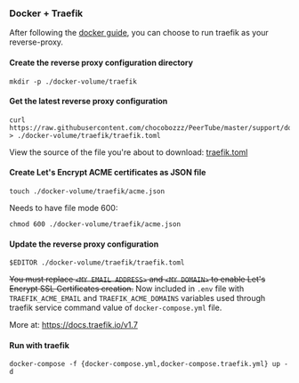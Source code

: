 ### Docker + Traefik

After following the [docker guide](/support/doc/docker.md), you can choose to run traefik
as your reverse-proxy.

#### Create the reverse proxy configuration directory

```shell
mkdir -p ./docker-volume/traefik
```

#### Get the latest reverse proxy configuration

```shell
curl https://raw.githubusercontent.com/chocobozzz/PeerTube/master/support/docker/production/config/traefik.toml > ./docker-volume/traefik/traefik.toml
```

View the source of the file you're about to download: [traefik.toml](https://github.com/Chocobozzz/PeerTube/blob/master/support/docker/production/config/traefik.toml)

#### Create Let's Encrypt ACME certificates as JSON file

```shell
touch ./docker-volume/traefik/acme.json
```
Needs to have file mode 600:
```shell
chmod 600 ./docker-volume/traefik/acme.json 
```

#### Update the reverse proxy configuration

```shell
$EDITOR ./docker-volume/traefik/traefik.toml
```

~~You must replace `<MY EMAIL ADDRESS>` and `<MY DOMAIN>` to enable Let's Encrypt SSL Certificates creation.~~ Now included in `.env` file with `TRAEFIK_ACME_EMAIL` and `TRAEFIK_ACME_DOMAINS` variables used through traefik service command value of `docker-compose.yml` file.

More at: https://docs.traefik.io/v1.7

#### Run with traefik

```shell
docker-compose -f {docker-compose.yml,docker-compose.traefik.yml} up -d
```
